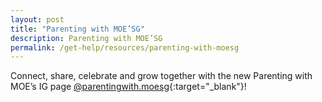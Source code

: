 ```yaml
---
layout: post
title: "Parenting with MOE’SG"
description: Parenting with MOE’SG
permalink: /get-help/resources/parenting-with-moesg
---
```


Connect, share, celebrate and grow together with the new Parenting with MOE’s IG page 
[@parentingwith.moesg](https://instagram.com/parentingwith.moesg){:target="_blank"}!
